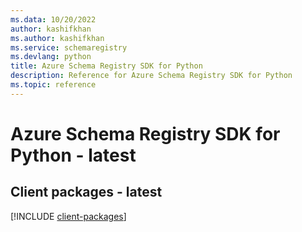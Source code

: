 ```yaml
---
ms.data: 10/20/2022
author: kashifkhan
ms.author: kashifkhan
ms.service: schemaregistry
ms.devlang: python
title: Azure Schema Registry SDK for Python
description: Reference for Azure Schema Registry SDK for Python
ms.topic: reference
---
```

# Azure Schema Registry SDK for Python - latest

## Client packages - latest
[!INCLUDE [client-packages](schema-registry-client-index.md)]
